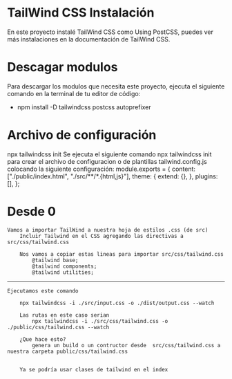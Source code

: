 # TailWind CSS Instalación
En este proyecto instalé TailWind CSS como Using PostCSS, puedes ver más instalaciones en la documentación de TailWind CSS.

# Descagar modulos
Para descargar los modulos que necesita este proyecto, ejecuta el siguiente comando en la terminal de tu editor de código:
  - npm install -D tailwindcss postcss autoprefixer

# Archivo de configuración
npx tailwindcss init
                    Se ejecuta el siguiente comando npx tailwindcss init para crear el archivo de configuracion o de plantillas tailwind.config.js colocando la siguiente configuración:
                                module.exports = {
                                content: ["./public/index.html", "./src/**/*.{html,js}"],
                                theme: {
                                    extend: {},
                                },
                                plugins: [],
                                };


# Desde 0
    Vamos a importar TailWind a nuestra hoja de estilos .css (de src)
        Incluir Tailwind en el CSS agregando las directivas a src/css/tailwind.css

        Nos vamos a copiar estas lineas para importar src/css/tailwind.css
            @tailwind base;
            @tailwind components;
            @tailwind utilities;

------------------------------------------------------------------------------------------------
    Ejecutamos este comando 

        npx tailwindcss -i ./src/input.css -o ./dist/output.css --watch

        Las rutas en este caso serian
            npx tailwindcss -i ./src/css/tailwind.css -o ./public/css/tailwind.css --watch

        ¿Que hace esto?
            genera un build o un contructor desde  src/css/tailwind.css a nuestra carpeta public/css/tailwind.css
            
       
        Ya se podría usar clases de tailwind en el index
